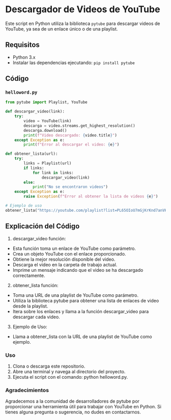 # Descargador de Videos de YouTube

Este script en Python utiliza la biblioteca `pytube` para descargar videos de YouTube, ya sea de un enlace único o de una playlist.

## Requisitos

- Python 3.x
- Instalar las dependencias ejecutando: `pip install pytube`

## Código

### `helloword.py`

```python
from pytube import Playlist, YouTube

def descargar_video(link):
    try:
        video = YouTube(link)
        descarga = video.streams.get_highest_resolution()
        descarga.download()
        print(f"Video descargado: {video.title}")
    except Exception as e:
        print(f"Error al descargar el video: {e}")

def obtener_lista(url):
    try:
        links = Playlist(url)
        if links:
            for link in links:
                descargar_video(link)
        else:
            print("No se encontraron videos")
    except Exception as e:
        raise Exception(f"Error al obtener la lista de videos {e}")

# Ejemplo de uso
obtener_lista("https://youtube.com/playlist?list=PL65OIoU7mGjKrKnd7anVKTzN9x8gDbdEU&si=aIY0A_x2oYGDQo4r")
```

## Explicación del Código

1. descargar_video función:
- Esta función toma un enlace de YouTube como parámetro.
- Crea un objeto YouTube con el enlace proporcionado.
- Obtiene la mejor resolución disponible del video.
- Descarga el video en la carpeta de trabajo actual.
- Imprime un mensaje indicando que el video se ha descargado correctamente.

2. obtener_lista función:
- Toma una URL de una playlist de YouTube como parámetro.
- Utiliza la biblioteca pytube para obtener una lista de enlaces de video desde la playlist.
- Itera sobre los enlaces y llama a la función descargar_video para descargar cada video.

3. Ejemplo de Uso:
- Llama a obtener_lista con la URL de una playlist de YouTube como ejemplo.

### Uso
1. Clona o descarga este repositorio.
2. Abre una terminal y navega al directorio del proyecto.
3. Ejecuta el script con el comando: python helloword.py.

### Agradecimientos
Agradecemos a la comunidad de desarrolladores de pytube por proporcionar una herramienta útil para trabajar con YouTube en Python.
Si tienes alguna pregunta o sugerencia, no dudes en contactarnos.